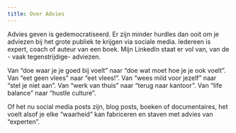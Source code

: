 ```yaml
---
title: Over Advies 
---
```


Advies geven is gedemocratiseerd. Er zijn minder hurdles dan ooit om je adviezen bij het grote publiek te krijgen via sociale media. Iedereen is expert, coach of auteur van een boek. Mijn LinkedIn staat er vol van, van de - vaak tegenstrijdige- adviezen. 

Van “doe waar je je goed bij voelt” naar “doe wat moet hoe je je ook voelt”.
Van “eet geen vlees” naar “eet vlees!”.
Van “wees mild voor jezelf” naar “stel je niet aan”.
Van “werk van thuis” naar “terug naar kantoor”.
Van “life balance” naar “hustle culture”.

Of het nu social media posts zijn, blog posts, boeken of documentaires, het voelt alsof je elke “waarheid” kan fabriceren en staven met advies van “experten”.

